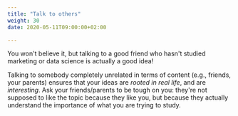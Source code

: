 ```yaml
---
title: "Talk to others"
weight: 30
date: 2020-05-11T09:00:00+02:00

---
```


You won't believe it, but talking to a good friend who hasn't studied marketing or data science is actually a good idea!

Talking to somebody completely unrelated in terms of content (e.g., friends, your parents) ensures that your ideas are *rooted in real life*, and are *interesting*. Ask your friends/parents to be tough on you: they're not supposed to like the topic because they like you, but because they actually understand the importance of what you are trying to study.
